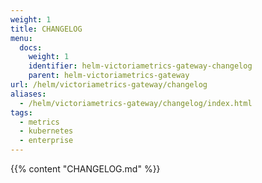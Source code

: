 ```yaml
---
weight: 1
title: CHANGELOG
menu:
  docs:
    weight: 1
    identifier: helm-victoriametrics-gateway-changelog
    parent: helm-victoriametrics-gateway
url: /helm/victoriametrics-gateway/changelog
aliases:
  - /helm/victoriametrics-gateway/changelog/index.html
tags:
  - metrics
  - kubernetes
  - enterprise
---
```

{{% content "CHANGELOG.md" %}}
